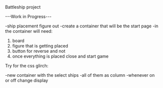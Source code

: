 Battleship project

---Work in Progress---

-ship placement figure out
-create a container that will be the start page
-in the container will need:
1) board
2) figure that is getting placed
3) button for reverse and not
4) once everything is placed close and start game



Try for the css glirch:

-new container with the select ships
-all of them as column
-whenever on or off change display